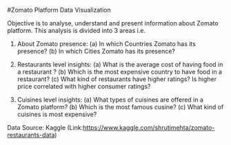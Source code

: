 #Zomato Platform Data Visualization


Objective is to analyse, understand and present information about Zomato platform. This analysis is divided into 3 areas i.e.

1. About Zomato presence: 
(a) In which Countries Zomato has its presence?
(b) In which Cities Zomato has its presence?

2. Restaurants level insights: 
(a) What is the average cost of having food in a restaurant ?
(b) Which is the most expensive country to have food in a restaurant?
(c) What kind of restaurants have higher ratings? Is higher price correlated with higher consumer ratings?

3. Cuisines level insights:
(a) What types of cuisines are offered in a Zomato platform?
(b) Which is the most famous cusine?
(c) What kind of cuisines is most expensive?

Data Source: Kaggle (Link:https://www.kaggle.com/shrutimehta/zomato-restaurants-data)
